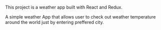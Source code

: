 This project is a weather app built with React and Redux.

A simple weather App that allows user to check out weather temperature around the world just by entering preffered city. 
